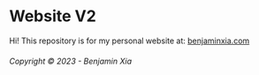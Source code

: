 # Website V2
Hi! This repository is for my personal website at: [benjaminxia.com](https://benjaminxia.com)

###### Copyright &copy; 2023 - Benjamin Xia